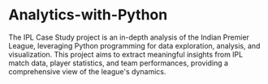 # Analytics-with-Python
The IPL Case Study project is an in-depth analysis of the Indian Premier League, leveraging Python programming for data exploration, analysis, and visualization. This project aims to extract meaningful insights from IPL match data, player statistics, and team performances, providing a comprehensive view of the league's dynamics.
